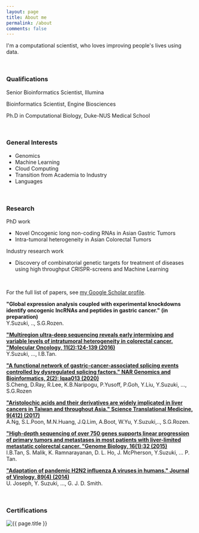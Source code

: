 ```yaml
---
layout: page
title: About me
permalink: /about
comments: false
---
```


<div class="row justify-content-between">
<div class="col-md-8 pr-5">

<p>I'm a computational scientist, who loves improving people's lives using data.</p>
<br />
<h3>Qualifications</h3>
<p>Senior Bioinformatics Scientist, Illumina</p>
<p>Bioinformatics Scientist, Engine Biosciences</p>
<p>Ph.D in Computational Biology, Duke-NUS Medical School</p>
<br />
<h3>General Interests</h3>
<ul>
  <li>Genomics</li>
  <li>Machine Learning</li>
  <li>Cloud Computing</li>
  <li>Transition from Academia to Industry</li>
  <li>Languages</li>
</ul>
<br />
<h3>Research</h3>
<p> PhD work </p>
<ul>
  <li>Novel Oncogenic long non-coding RNAs in Asian Gastric Tumors</li>
  <li> Intra-tumoral heterogeneity in Asian Colorectal Tumors </li>
</ul>
<p> Industry research work </p>
<ul>
  <li>Discovery of combinatorial genetic targets for treatment of diseases using high throughput CRISPR-screens and Machine Learning</li>
</ul>
<br />
<p>For the full list of papers, see <a href="https://scholar.google.com/citations?hl=en&user=lIh6QvUAAAAJ&view_op=list_works&sortby=pubdate">my Google Scholar profile</a>.</p>

<p><b> "Global expression analysis coupled with experimental knockdowns identify oncogenic lncRNAs and peptides in gastric cancer." (in preparation)</b><br />
Y.Suzuki, .., S.G.Rozen.
</p>

<p><b><a href="https://febs.onlinelibrary.wiley.com/doi/full/10.1002/1878-0261.12012">"Multiregion ultra‐deep sequencing reveals early intermixing and variable levels of intratumoral heterogeneity in colorectal cancer. "Molecular Oncology, 11(2):124-139 (2016)</a></b><br />
Y.Suzuki, ..., I.B.Tan.</p>

<p><b><a href="https://academic.oup.com/nargab/article-abstract/2/2/lqaa013/5763101">"A functional network of gastric-cancer-associated splicing events controlled by dysregulated splicing factors." NAR Genomics and Bioinformatics, 2(2): lqaa013 (2020)</a></b><br />
S.Cheng, D.Ray, R.Lee, K.B.Naripogu, P.Yusoff, P.Goh, Y.Liu, Y.Suzuki, ..., S.G.Rozen</p>

<p><b><a href="https://stm.sciencemag.org/content/9/412/eaan6446.short">"Aristolochic acids and their derivatives are widely implicated in liver cancers in Taiwan and throughout Asia." Science Translational Medicine, 9(412) (2017)</a></b><br />
A.Ng, S.L.Poon, M.N.Huang, J.Q.Lim, A.Boot, W.Yu, Y.Suzuki,.., S.G.Rozen.</p>

<p><b><a href="https://genomebiology.biomedcentral.com/articles/10.1186/s13059-015-0589-1">"High-depth sequencing of over 750 genes supports linear progression of primary tumors and metastases in most patients with liver-limited metastatic colorectal cancer. "Genome Biology, 16(1):32 (2015)</a></b><br />
I.B.Tan, S. Malik, K. Ramnarayanan, D. L. Ho, J. McPherson, Y.Suzuki, ... P. Tan.</p>

<p><b><a href="https://jvi.asm.org/content/89/4/2442.short">"Adaptation of pandemic H2N2 influenza A viruses in humans." Journal of Virology, 89(4) (2014)</a></b><br />
U. Joseph, Y. Suzuki, ..., G. J. D. Smith. </p>
<br />

<h3>Certifications</h3>

</div>

<div class="col-md-4">
  <img class="featured-image img-fluid" src="{{ site.baseurl }}/assets/images/me.jpg" alt="{{ page.title }}">
</div>
</div>
